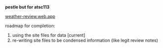 **pestle but for atsc113**

[weather-review.web.app](url)

roadmap for completion:
1. using the site files for data [current]
2. re-writing site files to be condensed information (like legit review notes)
